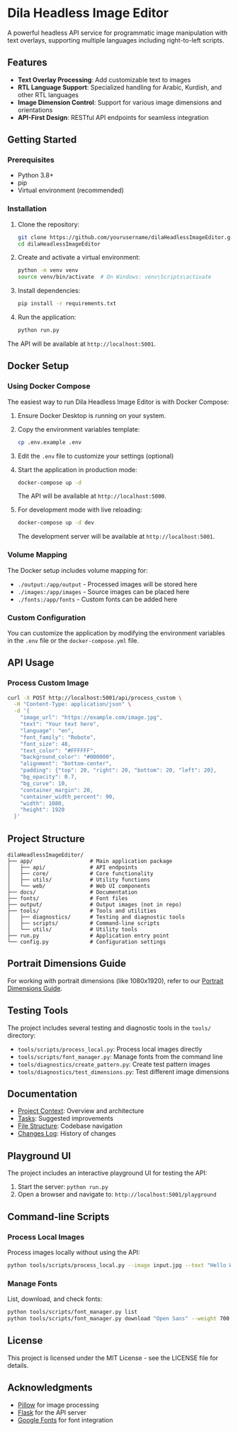 # Dila Headless Image Editor

A powerful headless API service for programmatic image manipulation with text overlays, supporting multiple languages including right-to-left scripts.

## Features

- **Text Overlay Processing**: Add customizable text to images
- **RTL Language Support**: Specialized handling for Arabic, Kurdish, and other RTL languages
- **Image Dimension Control**: Support for various image dimensions and orientations
- **API-First Design**: RESTful API endpoints for seamless integration

## Getting Started

### Prerequisites

- Python 3.8+
- pip
- Virtual environment (recommended)

### Installation

1. Clone the repository:
   ```bash
   git clone https://github.com/yourusername/dilaHeadlessImageEditor.git
   cd dilaHeadlessImageEditor
   ```

2. Create and activate a virtual environment:
   ```bash
   python -m venv venv
   source venv/bin/activate  # On Windows: venv\Scripts\activate
   ```

3. Install dependencies:
   ```bash
   pip install -r requirements.txt
   ```

4. Run the application:
   ```bash
   python run.py
   ```

The API will be available at `http://localhost:5001`.

## Docker Setup

### Using Docker Compose

The easiest way to run Dila Headless Image Editor is with Docker Compose:

1. Ensure Docker Desktop is running on your system.

2. Copy the environment variables template:
   ```bash
   cp .env.example .env
   ```

3. Edit the `.env` file to customize your settings (optional)

4. Start the application in production mode:
   ```bash
   docker-compose up -d
   ```

   The API will be available at `http://localhost:5000`.

5. For development mode with live reloading:
   ```bash
   docker-compose up -d dev
   ```

   The development server will be available at `http://localhost:5001`.

### Volume Mapping

The Docker setup includes volume mapping for:

- `./output:/app/output` - Processed images will be stored here
- `./images:/app/images` - Source images can be placed here
- `./fonts:/app/fonts` - Custom fonts can be added here

### Custom Configuration

You can customize the application by modifying the environment variables in the `.env` file or the `docker-compose.yml` file.

## API Usage

### Process Custom Image

```bash
curl -X POST http://localhost:5001/api/process_custom \
  -H "Content-Type: application/json" \
  -d '{
    "image_url": "https://example.com/image.jpg",
    "text": "Your text here",
    "language": "en",
    "font_family": "Roboto",
    "font_size": 48,
    "text_color": "#FFFFFF",
    "background_color": "#000000",
    "alignment": "bottom-center",
    "padding": {"top": 20, "right": 20, "bottom": 20, "left": 20},
    "bg_opacity": 0.7,
    "bg_curve": 10,
    "container_margin": 20,
    "container_width_percent": 90,
    "width": 1080,
    "height": 1920
  }'
```

## Project Structure

```
dilaHeadlessImageEditor/
├── app/                  # Main application package
│   ├── api/              # API endpoints
│   ├── core/             # Core functionality
│   ├── utils/            # Utility functions
│   └── web/              # Web UI components
├── docs/                 # Documentation
├── fonts/                # Font files
├── output/               # Output images (not in repo)
├── tools/                # Tools and utilities
│   ├── diagnostics/      # Testing and diagnostic tools
│   ├── scripts/          # Command-line scripts
│   └── utils/            # Utility tools
├── run.py                # Application entry point
└── config.py             # Configuration settings
```

## Portrait Dimensions Guide

For working with portrait dimensions (like 1080x1920), refer to our [Portrait Dimensions Guide](dimensions_guide.md).

## Testing Tools

The project includes several testing and diagnostic tools in the `tools/` directory:

- `tools/scripts/process_local.py`: Process local images directly
- `tools/scripts/font_manager.py`: Manage fonts from the command line
- `tools/diagnostics/create_pattern.py`: Create test pattern images
- `tools/diagnostics/test_dimensions.py`: Test different image dimensions

## Documentation

- [Project Context](docs/context.md): Overview and architecture
- [Tasks](docs/tasks.md): Suggested improvements
- [File Structure](docs/files_structure.md): Codebase navigation
- [Changes Log](changes.log): History of changes

## Playground UI

The project includes an interactive playground UI for testing the API:

1. Start the server: `python run.py`
2. Open a browser and navigate to: `http://localhost:5001/playground`

## Command-line Scripts

### Process Local Images

Process images locally without using the API:

```bash
python tools/scripts/process_local.py --image input.jpg --text "Hello World" --output result.png
```

### Manage Fonts

List, download, and check fonts:

```bash
python tools/scripts/font_manager.py list
python tools/scripts/font_manager.py download "Open Sans" --weight 700
```

## License

This project is licensed under the MIT License - see the LICENSE file for details.

## Acknowledgments

- [Pillow](https://python-pillow.org/) for image processing
- [Flask](https://flask.palletsprojects.com/) for the API server
- [Google Fonts](https://fonts.google.com/) for font integration 